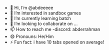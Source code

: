 - 👋 Hi, I’m @abdeeeee
- 👀 I’m interested in sandbox games
- 🌱 I’m currently learning batch
- 💞️ I’m looking to collaborate on ...
- 📫 How to reach me -discord: abderrahman
- 😄 Pronouns: He/Him
- ⚡ Fun fact: i have 10 tabs opened on average!

<!---
abdeeeee/abdeeeee is a ✨ special ✨ repository because its `README.md` (this file) appears on your GitHub profile.
You can click the Preview link to take a look at your changes.
--->
